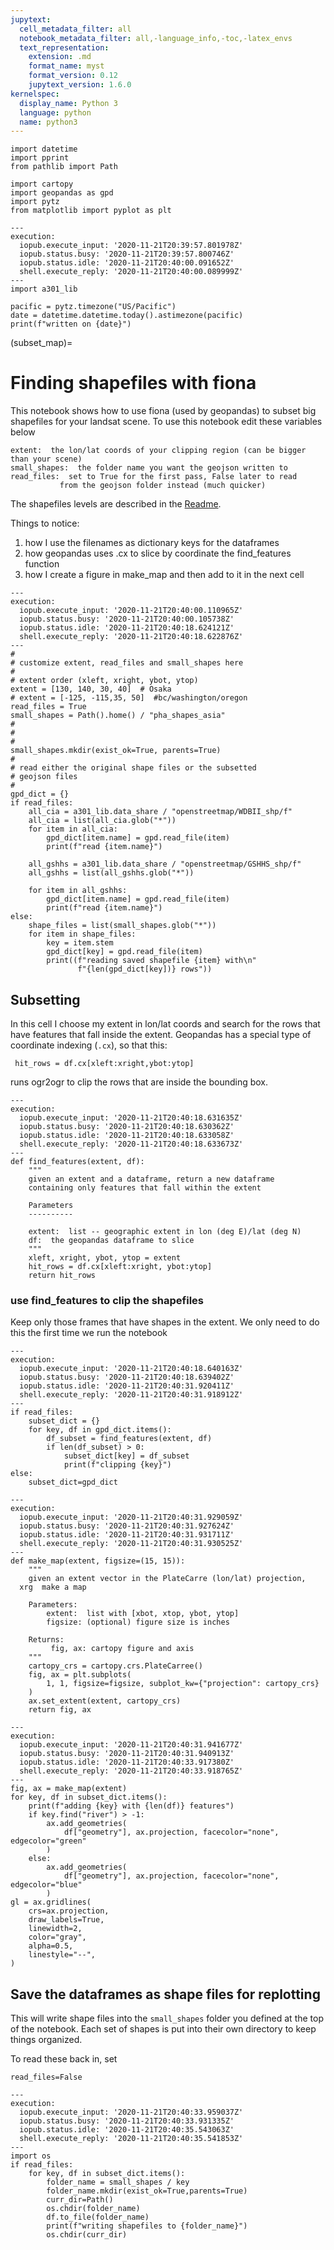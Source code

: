 ```yaml
---
jupytext:
  cell_metadata_filter: all
  notebook_metadata_filter: all,-language_info,-toc,-latex_envs
  text_representation:
    extension: .md
    format_name: myst
    format_version: 0.12
    jupytext_version: 1.6.0
kernelspec:
  display_name: Python 3
  language: python
  name: python3
---
```


```{code-cell}
import datetime
import pprint
from pathlib import Path

import cartopy
import geopandas as gpd
import pytz
from matplotlib import pyplot as plt
```

```{code-cell}
---
execution:
  iopub.execute_input: '2020-11-21T20:39:57.801978Z'
  iopub.status.busy: '2020-11-21T20:39:57.800746Z'
  iopub.status.idle: '2020-11-21T20:40:00.091652Z'
  shell.execute_reply: '2020-11-21T20:40:00.089999Z'
---
import a301_lib

pacific = pytz.timezone("US/Pacific")
date = datetime.datetime.today().astimezone(pacific)
print(f"written on {date}")
```

(subset_map)=
# Finding shapefiles with fiona

This notebook shows how to use fiona (used by geopandas) to subset big shapefiles
for your landsat scene. To use this notebook edit these variables below

    extent:  the lon/lat coords of your clipping region (can be bigger than your scene)
    small_shapes:  the folder name you want the geojson written to
    read_files:  set to True for the first pass, False later to read
               from the geojson folder instead (much quicker)

The shapefiles levels are described in the [Readme](https://github.com/phaustin/a301_2020/blob/master/notebooks/week11/Readme_gshhs_wdbII.md).

Things to notice:

1) how I use the filenames as dictionary keys for the dataframes
2) how geopandas uses .cx  to slice by coordinate the find_features function
3) how I create a figure in make_map and then add to it in the next cell

```{code-cell}
---
execution:
  iopub.execute_input: '2020-11-21T20:40:00.110965Z'
  iopub.status.busy: '2020-11-21T20:40:00.105738Z'
  iopub.status.idle: '2020-11-21T20:40:18.624121Z'
  shell.execute_reply: '2020-11-21T20:40:18.622876Z'
---
#
# customize extent, read_files and small_shapes here
#
# extent order (xleft, xright, ybot, ytop)
extent = [130, 140, 30, 40]  # Osaka
# extent = [-125, -115,35, 50]  #bc/washington/oregon
read_files = True
small_shapes = Path().home() / "pha_shapes_asia"
#
#
#
small_shapes.mkdir(exist_ok=True, parents=True)
#
# read either the original shape files or the subsetted
# geojson files
#
gpd_dict = {}
if read_files:
    all_cia = a301_lib.data_share / "openstreetmap/WDBII_shp/f"
    all_cia = list(all_cia.glob("*"))
    for item in all_cia:
        gpd_dict[item.name] = gpd.read_file(item)
        print(f"read {item.name}")

    all_gshhs = a301_lib.data_share / "openstreetmap/GSHHS_shp/f"
    all_gshhs = list(all_gshhs.glob("*"))

    for item in all_gshhs:
        gpd_dict[item.name] = gpd.read_file(item)
        print(f"read {item.name}")
else:
    shape_files = list(small_shapes.glob("*"))
    for item in shape_files:
        key = item.stem
        gpd_dict[key] = gpd.read_file(item)
        print((f"reading saved shapefile {item} with\n"
               f"{len(gpd_dict[key])} rows"))

```

## Subsetting

In this cell I choose my extent in lon/lat coords and search for the
rows that have features that fall inside the extent.  Geopandas has
a special type of coordinate indexing (`.cx`), so that this:

     hit_rows = df.cx[xleft:xright,ybot:ytop]

runs ogr2ogr to clip the rows that are inside the bounding box.

```{code-cell}
---
execution:
  iopub.execute_input: '2020-11-21T20:40:18.631635Z'
  iopub.status.busy: '2020-11-21T20:40:18.630362Z'
  iopub.status.idle: '2020-11-21T20:40:18.633058Z'
  shell.execute_reply: '2020-11-21T20:40:18.633673Z'
---
def find_features(extent, df):
    """
    given an extent and a dataframe, return a new dataframe
    containing only features that fall within the extent

    Parameters
    ----------

    extent:  list -- geographic extent in lon (deg E)/lat (deg N)
    df:  the geopandas dataframe to slice
    """
    xleft, xright, ybot, ytop = extent
    hit_rows = df.cx[xleft:xright, ybot:ytop]
    return hit_rows
```

### use find_features to clip the shapefiles

Keep only those frames that have shapes in the extent.  We only
need to do this the first time we run the notebook

```{code-cell}
---
execution:
  iopub.execute_input: '2020-11-21T20:40:18.640163Z'
  iopub.status.busy: '2020-11-21T20:40:18.639402Z'
  iopub.status.idle: '2020-11-21T20:40:31.920411Z'
  shell.execute_reply: '2020-11-21T20:40:31.918912Z'
---
if read_files:
    subset_dict = {}
    for key, df in gpd_dict.items():
        df_subset = find_features(extent, df)
        if len(df_subset) > 0:
            subset_dict[key] = df_subset
            print(f"clipping {key}")
else:
    subset_dict=gpd_dict
```

```{code-cell}
---
execution:
  iopub.execute_input: '2020-11-21T20:40:31.929059Z'
  iopub.status.busy: '2020-11-21T20:40:31.927624Z'
  iopub.status.idle: '2020-11-21T20:40:31.931711Z'
  shell.execute_reply: '2020-11-21T20:40:31.930525Z'
---
def make_map(extent, figsize=(15, 15)):
    """
    given an extent vector in the PlateCarre (lon/lat) projection,
  xrg  make a map

    Parameters:
        extent:  list with [xbot, xtop, ybot, ytop]
        figsize: (optional) figure size is inches

    Returns:
         fig, ax: cartopy figure and axis
    """
    cartopy_crs = cartopy.crs.PlateCarree()
    fig, ax = plt.subplots(
        1, 1, figsize=figsize, subplot_kw={"projection": cartopy_crs}
    )
    ax.set_extent(extent, cartopy_crs)
    return fig, ax
```

```{code-cell}
---
execution:
  iopub.execute_input: '2020-11-21T20:40:31.941677Z'
  iopub.status.busy: '2020-11-21T20:40:31.940913Z'
  iopub.status.idle: '2020-11-21T20:40:33.917380Z'
  shell.execute_reply: '2020-11-21T20:40:33.918765Z'
---
fig, ax = make_map(extent)
for key, df in subset_dict.items():
    print(f"adding {key} with {len(df)} features")
    if key.find("river") > -1:
        ax.add_geometries(
            df["geometry"], ax.projection, facecolor="none", edgecolor="green"
        )
    else:
        ax.add_geometries(
            df["geometry"], ax.projection, facecolor="none", edgecolor="blue"
        )
gl = ax.gridlines(
    crs=ax.projection,
    draw_labels=True,
    linewidth=2,
    color="gray",
    alpha=0.5,
    linestyle="--",
)
```

## Save the dataframes as shape files for replotting

This will write shape files into the `small_shapes` folder you defined at the top of the notebook.
Each set of shapes is put into their own directory to keep things organized.

To read these back in, set

    read_files=False

```{code-cell}
---
execution:
  iopub.execute_input: '2020-11-21T20:40:33.959037Z'
  iopub.status.busy: '2020-11-21T20:40:33.931335Z'
  iopub.status.idle: '2020-11-21T20:40:35.543063Z'
  shell.execute_reply: '2020-11-21T20:40:35.541853Z'
---
import os
if read_files:
    for key, df in subset_dict.items():
        folder_name = small_shapes / key
        folder_name.mkdir(exist_ok=True,parents=True)
        curr_dir=Path()
        os.chdir(folder_name)
        df.to_file(folder_name)
        print(f"writing shapefiles to {folder_name}")
        os.chdir(curr_dir)
```
